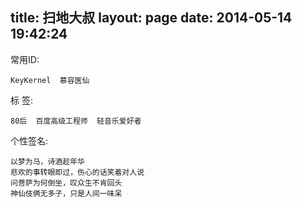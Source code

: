 title: 扫地大叔
layout: page
date: 2014-05-14 19:42:24
---
常用ID:  

	KeyKernel  慕容医仙 
	
标  签:    

	80后  百度高级工程师  轻音乐爱好者
	  
个性签名:  

    以梦为马，诗酒趁年华  
    悲欢的事转眼即过，伤心的话笑着对人说  
    问菩萨为何倒坐，叹众生不肯回头  
    神仙伎俩无多子，只是人间一味呆
